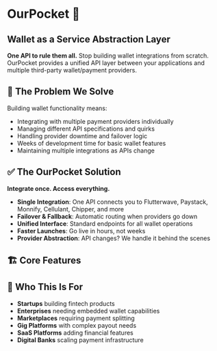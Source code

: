# OurPocket 🚀

## Wallet as a Service Abstraction Layer

**One API to rule them all.** Stop building wallet integrations from scratch. OurPocket provides a unified API layer between your applications and multiple third-party wallet/payment providers.

## 🎯 The Problem We Solve

Building wallet functionality means:

- Integrating with multiple payment providers individually
- Managing different API specifications and quirks
- Handling provider downtime and failover logic
- Weeks of development time for basic wallet features
- Maintaining multiple integrations as APIs change

## ✅ The OurPocket Solution

**Integrate once. Access everything.**

- **Single Integration**: One API connects you to Flutterwave, Paystack, Monnify, Cellulant, Chipper, and more
- **Failover & Fallback**: Automatic routing when providers go down
- **Unified Interface**: Standard endpoints for all wallet operations
- **Faster Launches**: Go live in hours, not weeks
- **Provider Abstraction**: API changes? We handle it behind the scenes

## 🏗️ Core Features

[//]: # "### Wallet Operations"
[//]: # "- **Wallet Creation**: Instant user wallet provisioning"
[//]: # "- **Funding**: Multiple funding sources and methods"
[//]: # "- **Transfers**: P2P, bulk, and scheduled transfers"
[//]: # "- **Balance Queries**: Real-time balance checking"
[//]: # "- **Transaction History**: Comprehensive transaction logs"
[//]: # "### Developer Experience"
[//]: # "- **Webhooks & Events**: Real-time notifications"
[//]: # "- **KYC Management**: Unified identity verification"
[//]: # "- **Rate Limiting**: Built-in request management"
[//]: # "- **Comprehensive Docs**: Get started in minutes"
[//]: # "- **SDKs**: Multiple language support"

## 🎯 Who This Is For

- **Startups** building fintech products
- **Enterprises** needing embedded wallet capabilities
- **Marketplaces** requiring payment splitting
- **Gig Platforms** with complex payout needs
- **SaaS Platforms** adding financial features
- **Digital Banks** scaling payment infrastructure

[//]: # "### Core Endpoints"
[//]: #
[//]: # "#### Wallets"
[//]: # "- `POST /wallets` - Create wallet"
[//]: # "- `GET /wallets/{id}` - Get wallet details"
[//]: # "- `GET /wallets/{id}/balance` - Get wallet balance"
[//]: # "- `GET /wallets/{id}/transactions` - Get transaction history"
[//]: #
[//]: # "#### Transfers"
[//]: # "- `POST /transfers` - Initiate transfer"
[//]: # "- `GET /transfers/{id}` - Get transfer status"
[//]: # "- `POST /transfers/bulk` - Bulk transfers"
[//]: #
[//]: # "#### Funding"
[//]: # "- `POST /funding/bank-transfer` - Fund via bank transfer"
[//]: # "- `POST /funding/card` - Fund via card"
[//]: # "- `POST /funding/ussd` - Fund via USSD"
[//]: #
[//]: # "## 🔧 Supported Providers"
[//]: #
[//]: # "- **Flutterwave** - Cards, Bank Transfers, Mobile Money"
[//]: # "- **Paystack** - Cards, Bank Transfers, USSD"
[//]: # "- **Cellulant** - Mobile Money, Bank Transfers"
[//]: # "- **Chipper Cash** - P2P Transfers"
[//]: # "- *More providers added regularly*"
[//]: # "## 🛡️ Security & Compliance"
[//]: #
[//]: # "- **PCI DSS Compliant** infrastructure"
[//]: # "- **End-to-end encryption** for sensitive data"
[//]: # "- **Webhook signature verification**"
[//]: # "- **Rate limiting** and DDoS protection"
[//]: # "- **Audit logs** for all transactions"
[//]: #
[//]: # "## 🤝 Contributing"
[//]: #
[//]: # "We welcome contributions! Please see our [Contributing Guide](CONTRIBUTING.md) for details."
[//]: #
[//]: # "## 📄 License"
[//]: #
[//]: # "This project is licensed under the MIT License - see the [LICENSE](LICENSE) file for details."
[//]: #
[//]: # "## 🆘 Support"
[//]: #
[//]: # "- 📧 Email: support@ourpocket.dev"
[//]: # "- 💬 Discord: [Join our community](https://discord.gg/ourpocket)"
[//]: # "- 📖 Docs: [docs.ourpocket.dev](https://docs.ourpocket.dev)"
[//]: # "- 🐛 Issues: [GitHub Issues](https://github.com/yourorg/ourpocket/issues)"
[//]: #
[//]: # "---"
[//]: #
[//]: # "**Ready to simplify your wallet integrations?** [Get your API key](https://dashboard.ourpocket.dev) and start building in minutes."
